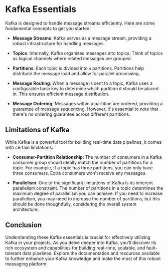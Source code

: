 # Kafka Essentials

Kafka is designed to handle message streams efficiently. Here are some fundamental concepts to get you started:

- **Message Streams**: Kafka serves as a message stream, providing a robust infrastructure for handling messages.

- **Topics**: Internally, Kafka organizes messages into topics. Think of topics as logical channels where related messages are grouped.

- **Partitions**: Each topic is divided into `n` partitions. Partitions help distribute the message load and allow for parallel processing.

- **Message Routing**: When a message is sent to a topic, Kafka uses a configurable hash key to determine which partition it should be placed in. This ensures efficient message distribution.

- **Message Ordering**: Messages within a partition are ordered, providing a guarantee of message sequencing. However, it's essential to note that there's no ordering guarantee across different partitions.

## Limitations of Kafka

While Kafka is a powerful tool for building real-time data pipelines, it comes with certain limitations:

- **Consumer-Partition Relationship**: The number of consumers in a Kafka consumer group should ideally match the number of partitions for a topic. For example, if a topic has three partitions, you can only have three consumers. Extra consumers won't receive any messages.

- **Parallelism**: One of the significant limitations of Kafka is its inherent parallelism constraint. The number of partitions in a topic determines the maximum degree of parallelism you can achieve. If you need to increase parallelism, you may need to increase the number of partitions, but this should be done thoughtfully, considering the overall system architecture.

## Conclusion

Understanding these Kafka essentials is crucial for effectively utilizing Kafka in your projects. As you delve deeper into Kafka, you'll discover its rich ecosystem and capabilities for building real-time, scalable, and fault-tolerant data pipelines. Explore the documentation and resources available to further enhance your Kafka knowledge and make the most of this robust messaging platform.
